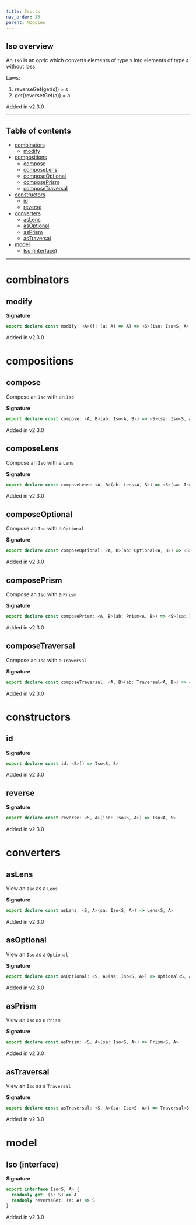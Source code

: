 ```yaml
---
title: Iso.ts
nav_order: 15
parent: Modules
---
```


## Iso overview

An `Iso` is an optic which converts elements of type `S` into elements of type `A` without loss.

Laws:

1. reverseGet(get(s)) = s
2. get(reversetGet(a)) = a

Added in v2.3.0

---

<h2 class="text-delta">Table of contents</h2>

- [combinators](#combinators)
  - [modify](#modify)
- [compositions](#compositions)
  - [compose](#compose)
  - [composeLens](#composelens)
  - [composeOptional](#composeoptional)
  - [composePrism](#composeprism)
  - [composeTraversal](#composetraversal)
- [constructors](#constructors)
  - [id](#id)
  - [reverse](#reverse)
- [converters](#converters)
  - [asLens](#aslens)
  - [asOptional](#asoptional)
  - [asPrism](#asprism)
  - [asTraversal](#astraversal)
- [model](#model)
  - [Iso (interface)](#iso-interface)

---

# combinators

## modify

**Signature**

```ts
export declare const modify: <A>(f: (a: A) => A) => <S>(iso: Iso<S, A>) => (s: S) => S
```

Added in v2.3.0

# compositions

## compose

Compose an `Iso` with an `Iso`

**Signature**

```ts
export declare const compose: <A, B>(ab: Iso<A, B>) => <S>(sa: Iso<S, A>) => Iso<S, B>
```

Added in v2.3.0

## composeLens

Compose an `Iso` with a `Lens`

**Signature**

```ts
export declare const composeLens: <A, B>(ab: Lens<A, B>) => <S>(sa: Iso<S, A>) => Lens<S, B>
```

Added in v2.3.0

## composeOptional

Compose an `Iso` with a `Optional`

**Signature**

```ts
export declare const composeOptional: <A, B>(ab: Optional<A, B>) => <S>(sa: Iso<S, A>) => Optional<S, B>
```

Added in v2.3.0

## composePrism

Compose an `Iso` with a `Prism`

**Signature**

```ts
export declare const composePrism: <A, B>(ab: Prism<A, B>) => <S>(sa: Iso<S, A>) => Prism<S, B>
```

Added in v2.3.0

## composeTraversal

Compose an `Iso` with a `Traversal`

**Signature**

```ts
export declare const composeTraversal: <A, B>(ab: Traversal<A, B>) => <S>(sa: Iso<S, A>) => Traversal<S, B>
```

Added in v2.3.0

# constructors

## id

**Signature**

```ts
export declare const id: <S>() => Iso<S, S>
```

Added in v2.3.0

## reverse

**Signature**

```ts
export declare const reverse: <S, A>(iso: Iso<S, A>) => Iso<A, S>
```

Added in v2.3.0

# converters

## asLens

View an `Iso` as a `Lens`

**Signature**

```ts
export declare const asLens: <S, A>(sa: Iso<S, A>) => Lens<S, A>
```

Added in v2.3.0

## asOptional

View an `Iso` as a `Optional`

**Signature**

```ts
export declare const asOptional: <S, A>(sa: Iso<S, A>) => Optional<S, A>
```

Added in v2.3.0

## asPrism

View an `Iso` as a `Prism`

**Signature**

```ts
export declare const asPrism: <S, A>(sa: Iso<S, A>) => Prism<S, A>
```

Added in v2.3.0

## asTraversal

View an `Iso` as a `Traversal`

**Signature**

```ts
export declare const asTraversal: <S, A>(sa: Iso<S, A>) => Traversal<S, A>
```

Added in v2.3.0

# model

## Iso (interface)

**Signature**

```ts
export interface Iso<S, A> {
  readonly get: (s: S) => A
  readonly reverseGet: (a: A) => S
}
```

Added in v2.3.0
